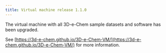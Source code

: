 ```yaml
---
title: Virtual machine release 1.1.0
---
```

The virtual machine with all 3D-e-Chem sample datasets and software has been upgraded.

See [https://3d-e-chem.github.io/3D-e-Chem-VM/](https://3d-e-chem.github.io/3D-e-Chem-VM/) for more information.
